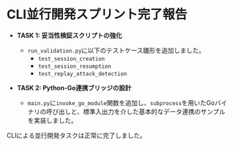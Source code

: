 # CLI並行開発スプリント完了報告

- **TASK 1: 妥当性検証スクリプトの強化**
  - `run_validation.py`に以下のテストケース雛形を追加しました。
    - `test_session_creation`
    - `test_session_resumption`
    - `test_replay_attack_detection`

- **TASK 2: Python-Go連携ブリッジの設計**
  - `main.py`に`invoke_go_module`関数を追加し、`subprocess`を用いたGoバイナリの呼び出しと、標準入出力を介した基本的なデータ連携のサンプルを実装しました。

CLIによる並行開発タスクは正常に完了しました。